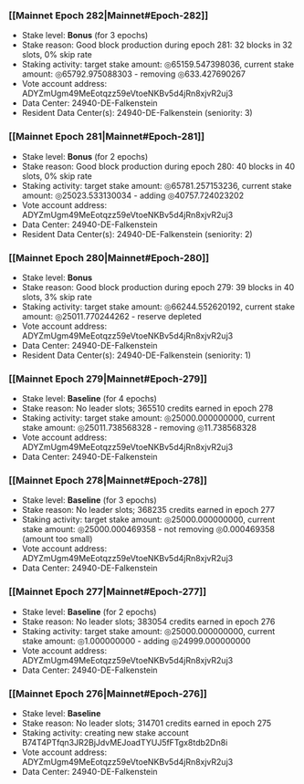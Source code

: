 ### [[Mainnet Epoch 282|Mainnet#Epoch-282]]
* Stake level: **Bonus** (for 3 epochs)
* Stake reason: Good block production during epoch 281: 32 blocks in 32 slots, 0% skip rate
* Staking activity: target stake amount: ◎65159.547398036, current stake amount: ◎65792.975088303 - removing ◎633.427690267
* Vote account address: ADYZmUgm49MeEotqzz59eVtoeNKBv5d4jRn8xjvR2uj3
* Data Center: 24940-DE-Falkenstein
* Resident Data Center(s): 24940-DE-Falkenstein (seniority: 3)
### [[Mainnet Epoch 281|Mainnet#Epoch-281]]
* Stake level: **Bonus** (for 2 epochs)
* Stake reason: Good block production during epoch 280: 40 blocks in 40 slots, 0% skip rate
* Staking activity: target stake amount: ◎65781.257153236, current stake amount: ◎25023.533130034 - adding ◎40757.724023202
* Vote account address: ADYZmUgm49MeEotqzz59eVtoeNKBv5d4jRn8xjvR2uj3
* Data Center: 24940-DE-Falkenstein
* Resident Data Center(s): 24940-DE-Falkenstein (seniority: 2)
### [[Mainnet Epoch 280|Mainnet#Epoch-280]]
* Stake level: **Bonus**
* Stake reason: Good block production during epoch 279: 39 blocks in 40 slots, 3% skip rate
* Staking activity: target stake amount: ◎66244.552620192, current stake amount: ◎25011.770244262 - reserve depleted
* Vote account address: ADYZmUgm49MeEotqzz59eVtoeNKBv5d4jRn8xjvR2uj3
* Data Center: 24940-DE-Falkenstein
* Resident Data Center(s): 24940-DE-Falkenstein (seniority: 1)
### [[Mainnet Epoch 279|Mainnet#Epoch-279]]
* Stake level: **Baseline** (for 4 epochs)
* Stake reason: No leader slots; 365510 credits earned in epoch 278
* Staking activity: target stake amount: ◎25000.000000000, current stake amount: ◎25011.738568328 - removing ◎11.738568328
* Vote account address: ADYZmUgm49MeEotqzz59eVtoeNKBv5d4jRn8xjvR2uj3
* Data Center: 24940-DE-Falkenstein
### [[Mainnet Epoch 278|Mainnet#Epoch-278]]
* Stake level: **Baseline** (for 3 epochs)
* Stake reason: No leader slots; 368235 credits earned in epoch 277
* Staking activity: target stake amount: ◎25000.000000000, current stake amount: ◎25000.000469358 - not removing ◎0.000469358 (amount too small)
* Vote account address: ADYZmUgm49MeEotqzz59eVtoeNKBv5d4jRn8xjvR2uj3
* Data Center: 24940-DE-Falkenstein
### [[Mainnet Epoch 277|Mainnet#Epoch-277]]
* Stake level: **Baseline** (for 2 epochs)
* Stake reason: No leader slots; 383054 credits earned in epoch 276
* Staking activity: target stake amount: ◎25000.000000000, current stake amount: ◎1.000000000 - adding ◎24999.000000000
* Vote account address: ADYZmUgm49MeEotqzz59eVtoeNKBv5d4jRn8xjvR2uj3
* Data Center: 24940-DE-Falkenstein
### [[Mainnet Epoch 276|Mainnet#Epoch-276]]
* Stake level: **Baseline**
* Stake reason: No leader slots; 314701 credits earned in epoch 275
* Staking activity: creating new stake account B74T4PTfqn3JR2BjJdvMEJoadTYUJ5fFTgx8tdb2Dn8i
* Vote account address: ADYZmUgm49MeEotqzz59eVtoeNKBv5d4jRn8xjvR2uj3
* Data Center: 24940-DE-Falkenstein